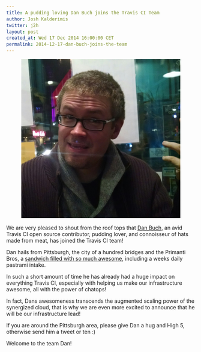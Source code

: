 ```yaml
---
title: A pudding loving Dan Buch joins the Travis CI Team
author: Josh Kalderimis
twitter: j2h
layout: post
created_at: Wed 17 Dec 2014 16:00:00 CET
permalink: 2014-12-17-dan-buch-joins-the-team
---
```

<figure class="right small">
  <img src="/images/dan-buch-photo.jpg">
</figure>

We are very pleased to shout from the roof tops that [Dan Buch](https://twitter.com/meatballhat), an avid Travis CI open source contributor, pudding lover, and connoisseur of hats made from meat, has joined the Travis CI team!

Dan hails from Pittsburgh, the city of a hundred bridges and the Primanti Bros, a [sandwich filled with so much awesome](http://instagram.com/p/vtvsmpPrdU/), including a weeks daily pastrami intake.

In such a short amount of time he has already had a huge impact on everything Travis CI, especially with helping us make our infrastructure awesome, all with the power of chatops!

In fact, Dans awesomeness transcends the augmented scaling power of the synergized cloud, that is why we are even more excited to announce that he will be our infrastructure lead!

If you are around the Pittsburgh area, please give Dan a hug and High 5, otherwise send him a tweet or ten :)

Welcome to the team Dan!
